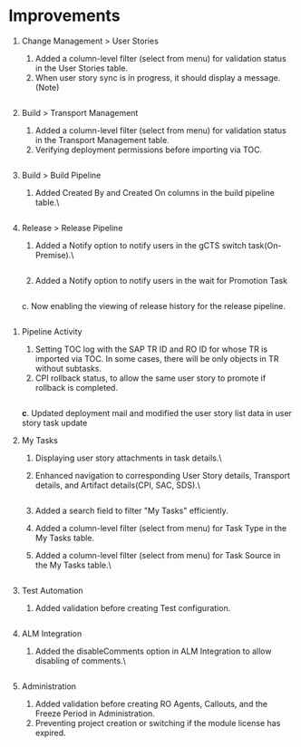 # Improvements

1.  Change Management > User Stories

    1. &#x20;Added a column-level filter (select from menu) for validation status in the User Stories table.
    2. When user story sync is in progress, it should display a message.(Note)

    &#x20;                        &#x20;

    <figure><img src="../.gitbook/assets/image (1) (1).png" alt=""><figcaption></figcaption></figure>



1.  Build > Transport Management

    1. Added a column-level filter (select from menu) for validation status in the Transport Management table.
    2. Verifying deployment permissions before importing via TOC.

    &#x20;      &#x20;

    <figure><img src="../.gitbook/assets/image (7) (1).png" alt=""><figcaption></figcaption></figure>
2. Build > Build Pipeline&#x20;
   1.  Added Created By and Created On columns in the build pipeline table.\


       <figure><img src="../.gitbook/assets/image (5) (1).png" alt=""><figcaption></figcaption></figure>
3.  Release > Release Pipeline

    1.  Added a Notify option to notify users in the gCTS switch task(On-Premise).\


        <figure><img src="../.gitbook/assets/image (3) (1) (1).png" alt=""><figcaption></figcaption></figure>
    2. Added a Notify option to notify users in the wait for Promotion Task

    &#x20;     &#x20;

    <figure><img src="../.gitbook/assets/image (3).png" alt=""><figcaption></figcaption></figure>

    c.  Now enabling the viewing of release history for the release pipeline.      &#x20;

<figure><img src="../.gitbook/assets/image (32).png" alt=""><figcaption></figcaption></figure>



1.  Pipeline Activity

    1. Setting TOC log with the SAP TR ID and RO ID for whose TR is imported via TOC. In some cases, there will be only objects in TR without subtasks.
    2. CPI rollback status, to allow the same user story to promote if rollback is completed.&#x20;



    <figure><img src="../.gitbook/assets/image (6).png" alt=""><figcaption></figcaption></figure>

    &#x20; **c**.    Updated deployment mail and modified the user story list data in user story task update
2. My Tasks
   1. Displaying user story attachments in task details.\

   2.  Enhanced navigation to corresponding User Story details, Transport details, and Artifact details(CPI, SAC, SDS).\


       <figure><img src="../.gitbook/assets/image (1) (1) (1) (1).png" alt=""><figcaption></figcaption></figure>
   3. Added a search field to filter "My Tasks" efficiently.
   4. Added a column-level filter (select from menu) for Task Type in the My Tasks table.
   5.  Added a column-level filter (select from menu) for Task Source in the My Tasks table.\


       <figure><img src="../.gitbook/assets/image (2) (1).png" alt=""><figcaption></figcaption></figure>
3.  Test Automation

    1. Added validation before creating Test configuration.

    &#x20;      &#x20;

    <figure><img src="../.gitbook/assets/image (26).png" alt=""><figcaption></figcaption></figure>
4. ALM Integration
   1.  Added the disableComments option in ALM Integration to allow disabling of comments.\


       <figure><img src="../.gitbook/assets/image (3) (1).png" alt=""><figcaption></figcaption></figure>
5.  Administration

    1. Added validation before creating RO Agents, Callouts, and the Freeze Period in Administration.
    2. Preventing project creation or switching if the module license has expired.

    &#x20;     &#x20;

    <figure><img src="../.gitbook/assets/image (27).png" alt=""><figcaption></figcaption></figure>

    <figure><img src="../.gitbook/assets/image (29).png" alt=""><figcaption></figcaption></figure>



